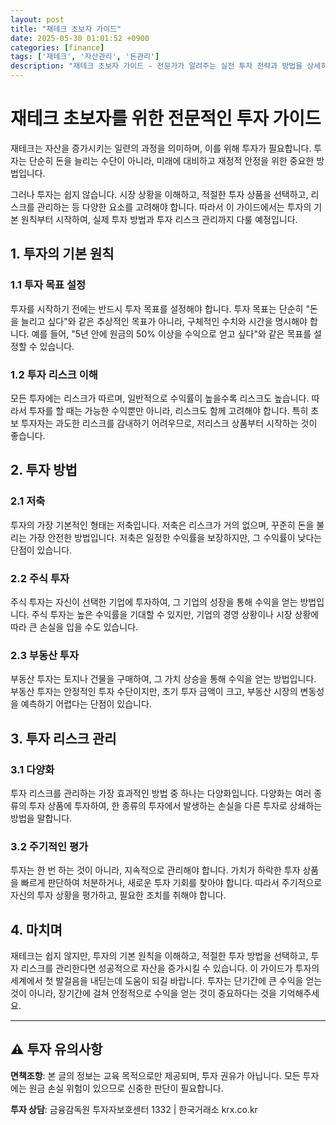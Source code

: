 ```yaml
---
layout: post
title: "재테크 초보자 가이드"
date: 2025-05-30 01:01:52 +0900
categories: [finance]
tags: ['재테크', '자산관리', '돈관리']
description: "재테크 초보자 가이드 - 전문가가 알려주는 실전 투자 전략과 방법을 상세히 안내합니다."
---
```


# 재테크 초보자를 위한 전문적인 투자 가이드

재테크는 자산을 증가시키는 일련의 과정을 의미하며, 이를 위해 투자가 필요합니다. 투자는 단순히 돈을 늘리는 수단이 아니라, 미래에 대비하고 재정적 안정을 위한 중요한 방법입니다. 

그러나 투자는 쉽지 않습니다. 시장 상황을 이해하고, 적절한 투자 상품을 선택하고, 리스크를 관리하는 등 다양한 요소를 고려해야 합니다. 따라서 이 가이드에서는 투자의 기본 원칙부터 시작하여, 실제 투자 방법과 투자 리스크 관리까지 다룰 예정입니다.

## 1. 투자의 기본 원칙

### 1.1 투자 목표 설정

투자를 시작하기 전에는 반드시 투자 목표를 설정해야 합니다. 투자 목표는 단순히 "돈을 늘리고 싶다"와 같은 추상적인 목표가 아니라, 구체적인 수치와 시간을 명시해야 합니다. 예를 들어, "5년 안에 원금의 50% 이상을 수익으로 얻고 싶다"와 같은 목표를 설정할 수 있습니다.

### 1.2 투자 리스크 이해 

모든 투자에는 리스크가 따르며, 일반적으로 수익률이 높을수록 리스크도 높습니다. 따라서 투자를 할 때는 가능한 수익뿐만 아니라, 리스크도 함께 고려해야 합니다. 특히 초보 투자자는 과도한 리스크를 감내하기 어려우므로, 저리스크 상품부터 시작하는 것이 좋습니다.

## 2. 투자 방법

### 2.1 저축

투자의 가장 기본적인 형태는 저축입니다. 저축은 리스크가 거의 없으며, 꾸준히 돈을 불리는 가장 안전한 방법입니다. 저축은 일정한 수익률을 보장하지만, 그 수익률이 낮다는 단점이 있습니다.

### 2.2 주식 투자

주식 투자는 자신이 선택한 기업에 투자하여, 그 기업의 성장을 통해 수익을 얻는 방법입니다. 주식 투자는 높은 수익률을 기대할 수 있지만, 기업의 경영 상황이나 시장 상황에 따라 큰 손실을 입을 수도 있습니다.

### 2.3 부동산 투자

부동산 투자는 토지나 건물을 구매하여, 그 가치 상승을 통해 수익을 얻는 방법입니다. 부동산 투자는 안정적인 투자 수단이지만, 초기 투자 금액이 크고, 부동산 시장의 변동성을 예측하기 어렵다는 단점이 있습니다.

## 3. 투자 리스크 관리

### 3.1 다양화 

투자 리스크를 관리하는 가장 효과적인 방법 중 하나는 다양화입니다. 다양화는 여러 종류의 투자 상품에 투자하여, 한 종류의 투자에서 발생하는 손실을 다른 투자로 상쇄하는 방법을 말합니다.

### 3.2 주기적인 평가 

투자는 한 번 하는 것이 아니라, 지속적으로 관리해야 합니다. 가치가 하락한 투자 상품을 빠르게 판단하여 처분하거나, 새로운 투자 기회를 찾아야 합니다. 따라서 주기적으로 자신의 투자 상황을 평가하고, 필요한 조치를 취해야 합니다.

## 4. 마치며

재테크는 쉽지 않지만, 투자의 기본 원칙을 이해하고, 적절한 투자 방법을 선택하고, 투자 리스크를 관리한다면 성공적으로 자산을 증가시킬 수 있습니다. 이 가이드가 투자의 세계에서 첫 발걸음을 내딛는데 도움이 되길 바랍니다. 투자는 단기간에 큰 수익을 얻는 것이 아니라, 장기간에 걸쳐 안정적으로 수익을 얻는 것이 중요하다는 것을 기억해주세요.

---

## ⚠️ 투자 유의사항

**면책조항**: 본 글의 정보는 교육 목적으로만 제공되며, 투자 권유가 아닙니다. 모든 투자에는 원금 손실 위험이 있으므로 신중한 판단이 필요합니다.

**투자 상담**: 금융감독원 투자자보호센터 1332 | 한국거래소 krx.co.kr
